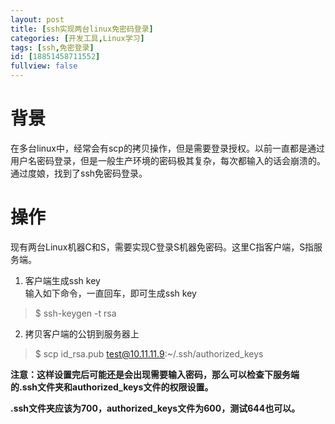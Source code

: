 ```yaml
---
layout: post
title: [ssh实现两台linux免密码登录]
categories: [开发工具,Linux学习]
tags: [ssh,免密登录]
id: [18851458711552]
fullview: false
---
```

# 背景

在多台linux中，经常会有scp的拷贝操作，但是需要登录授权。以前一直都是通过用户名密码登录，但是一般生产环境的密码极其复杂，每次都输入的话会崩溃的。通过度娘，找到了ssh免密码登录。

# 操作

现有两台Linux机器C和S，需要实现C登录S机器免密码。这里C指客户端，S指服务端。

1. 客户端生成ssh key  
输入如下命令，一直回车，即可生成ssh key
> $ ssh-keygen -t rsa

2. 拷贝客户端的公钥到服务器上
> $ scp id_rsa.pub test@10.11.11.9:~/.ssh/authorized_keys

**注意：这样设置完后可能还是会出现需要输入密码，那么可以检查下服务端的.ssh文件夹和authorized_keys文件的权限设置。**

**.ssh文件夹应该为700，authorized_keys文件为600，测试644也可以。**
